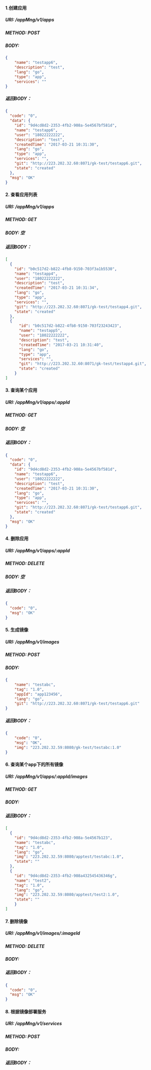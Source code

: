 #### 1.创建应用
##### URI: /appMng/v1/apps  
##### METHOD: POST
##### BODY:   
 
``` json
{
	"name": "testapp6",
	"description": "test",
	"lang": "go",
	"type": "app",
	"services": ""
}
```

##### 返回BODY：  
``` json
{
  "code": "0",
  "data": {
    "id": "9d4cd8d2-2353-4fb2-908a-5e4567bf581d",
    "name": "testapp6",
    "user": "18022222222",
    "description": "test",
    "createdTime": "2017-03-21 10:31:30",
    "lang": "go",
    "type": "app",
    "services": "",
    "git": "http://223.202.32.60:8071/gk-test/testapp6.git",
    "state": "created"
  },
  "msg": "OK"
}
```

#### 2. 查看应用列表
##### URI: /appMng/v1/apps  
##### METHOD: GET
##### BODY:  空  

##### 返回BODY：  
``` json
[
  {
    "id": "b0c517d2-b822-4fb8-9150-703f3a1b5530",
    "name": "testapp4",
    "user": "18022222222",
    "description": "test",
    "createdTime": "2017-03-21 10:31:34",
    "lang": "go",
    "type": "app",
    "services": "",
    "git": "http://223.202.32.60:8071/gk-test/testapp4.git",
    "state": "created"
  },
  {
      "id": "b0c517d2-b822-4fb8-9150-703f23243423",
      "name": "testapp5",
      "user": "18022222222",
      "description": "test",
      "createdTime": "2017-03-21 10:31:40",
      "lang": "go",
      "type": "app",
      "services": "",
      "git": "http://223.202.32.60:8071/gk-test/testapp4.git",
      "state": "created"
    }
]
```


#### 3. 查询某个应用
##### URI: /appMng/v1/apps/:appId  
##### METHOD: GET
##### BODY:  空  

##### 返回BODY：  
``` json
{
  "code": "0",
  "data": {
    "id": "9d4cd8d2-2353-4fb2-908a-5e4567bf581d",
    "name": "testapp6",
    "user": "18022222222",
    "description": "test",
    "createdTime": "2017-03-21 10:31:30",
    "lang": "go",
    "type": "app",
    "services": "",
    "git": "http://223.202.32.60:8071/gk-test/testapp6.git",
    "state": "created"
  },
  "msg": "OK"
}
```

#### 4. 删除应用
##### URI: /appMng/v1/apps/:appId  
##### METHOD: DELETE
##### BODY:  空  

##### 返回BODY：  
``` json
{
  "code": "0",
  "msg": "OK"
}
```


#### 5. 生成镜像
##### URI: /appMng/v1/images  
##### METHOD: POST
##### BODY:   
``` json
{
	"name": "testabc",
	"tag": "1.0",
	"appId": "app123456",
	"lang": "go",
	"git": "http://223.202.32.60:8071/gk-test/testapp6.git"
}
```

##### 返回BODY：  
``` json
{
    "code": "0",
    "msg": "OK",
    "img": "223.202.32.59:8080/gk-test/testabc:1.0"
}
```

#### 6. 查询某个app下的所有镜像
##### URI: /appMng/v1/apps/:appId/images  
##### METHOD: GET
##### BODY:    

##### 返回BODY：
``` json
[
  {
    "id": "9d4cd8d2-2353-4fb2-908a-5e4567b123",
    "name": "testabc",
    "tag": "1.0",
    "lang": "go",
    "img": "223.202.32.59:8080/apptest/testabc:1.0",
    "state": ""
  },
  {
    "id": "9d4cd8d2-2353-4fb2-908a432545436346g",
    "name": "test2",
    "tag": "1.0",
    "lang": "go",
    "img": "223.202.32.59:8080/apptest/test2:1.0",
    "state": ""
    }
]
```

#### 7. 删除镜像
##### URI: /appMng/v1/images/:imageId  
##### METHOD: DELETE
##### BODY:    

##### 返回BODY：
``` json
{
  "code": "0",
  "msg": "OK"
}
```

#### 8. 根据镜像部署服务
##### URI: /appMng/v1/services  
##### METHOD: POST
##### BODY:    

##### 返回BODY：
